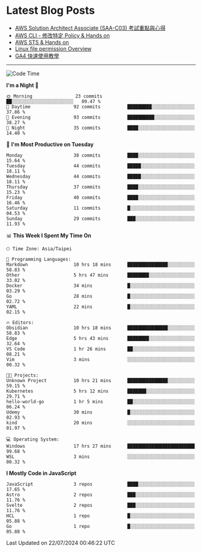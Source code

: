 # Latest Blog Posts
<!-- BLOG-POST-LIST:START -->
- [AWS Solution Architect Associate &lpar;SAA-C03&rpar; 考試重點與心得](https://blog.vinny987.xyz/blog/2024/key-points-and-insights-on-the-aws-solution-architect-associate-saa-c03-exam/)
- [AWS CLI - 修改特定 Policy &amp; Hands on](https://blog.vinny987.xyz/blog/2024/aws-cli-modify-a-specific-policy-hands-on/)
- [AWS STS &amp; Hands on](https://blog.vinny987.xyz/blog/2024/aws-sts-hands-on/)
- [Linux file permission Overview](https://blog.vinny987.xyz/blog/2024/linux-file-permission-overview/)
- [GA4 快速使用教學](https://blog.vinny987.xyz/blog/2024/quick-guide-to-using-ga4/)
<!-- BLOG-POST-LIST:END -->

---

<!--START_SECTION:waka-->
![Code Time](http://img.shields.io/badge/Code%20Time-260%20hrs%2015%20mins-blue)

**I'm a Night 🦉** 

```text
🌞 Morning                23 commits          ██░░░░░░░░░░░░░░░░░░░░░░░   09.47 % 
🌆 Daytime                92 commits          █████████░░░░░░░░░░░░░░░░   37.86 % 
🌃 Evening                93 commits          ██████████░░░░░░░░░░░░░░░   38.27 % 
🌙 Night                  35 commits          ████░░░░░░░░░░░░░░░░░░░░░   14.40 % 
```
📅 **I'm Most Productive on Tuesday** 

```text
Monday                   38 commits          ████░░░░░░░░░░░░░░░░░░░░░   15.64 % 
Tuesday                  44 commits          █████░░░░░░░░░░░░░░░░░░░░   18.11 % 
Wednesday                44 commits          █████░░░░░░░░░░░░░░░░░░░░   18.11 % 
Thursday                 37 commits          ████░░░░░░░░░░░░░░░░░░░░░   15.23 % 
Friday                   40 commits          ████░░░░░░░░░░░░░░░░░░░░░   16.46 % 
Saturday                 11 commits          █░░░░░░░░░░░░░░░░░░░░░░░░   04.53 % 
Sunday                   29 commits          ███░░░░░░░░░░░░░░░░░░░░░░   11.93 % 
```


📊 **This Week I Spent My Time On** 

```text
🕑︎ Time Zone: Asia/Taipei

💬 Programming Languages: 
Markdown                 10 hrs 18 mins      ███████████████░░░░░░░░░░   58.83 % 
Other                    5 hrs 47 mins       ████████░░░░░░░░░░░░░░░░░   33.02 % 
Docker                   34 mins             █░░░░░░░░░░░░░░░░░░░░░░░░   03.29 % 
Go                       28 mins             █░░░░░░░░░░░░░░░░░░░░░░░░   02.72 % 
YAML                     22 mins             █░░░░░░░░░░░░░░░░░░░░░░░░   02.15 % 

🔥 Editors: 
Obsidian                 10 hrs 18 mins      ███████████████░░░░░░░░░░   58.83 % 
Edge                     5 hrs 43 mins       ████████░░░░░░░░░░░░░░░░░   32.64 % 
VS Code                  1 hr 26 mins        ██░░░░░░░░░░░░░░░░░░░░░░░   08.21 % 
Vim                      3 mins              ░░░░░░░░░░░░░░░░░░░░░░░░░   00.32 % 

🐱‍💻 Projects: 
Unknown Project          10 hrs 21 mins      ███████████████░░░░░░░░░░   59.15 % 
Kubernetes               5 hrs 12 mins       ███████░░░░░░░░░░░░░░░░░░   29.71 % 
hello-world-go           1 hr 5 mins         ██░░░░░░░░░░░░░░░░░░░░░░░   06.24 % 
Udemy                    30 mins             █░░░░░░░░░░░░░░░░░░░░░░░░   02.93 % 
kind                     20 mins             ░░░░░░░░░░░░░░░░░░░░░░░░░   01.97 % 

💻 Operating System: 
Windows                  17 hrs 27 mins      █████████████████████████   99.68 % 
WSL                      3 mins              ░░░░░░░░░░░░░░░░░░░░░░░░░   00.32 % 
```

**I Mostly Code in JavaScript** 

```text
JavaScript               3 repos             ████░░░░░░░░░░░░░░░░░░░░░   17.65 % 
Astro                    2 repos             ███░░░░░░░░░░░░░░░░░░░░░░   11.76 % 
Svelte                   2 repos             ███░░░░░░░░░░░░░░░░░░░░░░   11.76 % 
HCL                      1 repo              █░░░░░░░░░░░░░░░░░░░░░░░░   05.88 % 
Go                       1 repo              █░░░░░░░░░░░░░░░░░░░░░░░░   05.88 % 
```




 Last Updated on 22/07/2024 00:46:22 UTC
<!--END_SECTION:waka-->

<!--
**vincent97277/vincent97277** is a ✨ _special_ ✨ repository because its `README.md` (this file) appears on your GitHub profile.

Here are some ideas to get you started:

- 🔭 I’m currently working on ...
- 🌱 I’m currently learning ...
- 👯 I’m looking to collaborate on ...
- 🤔 I’m looking for help with ...
- 💬 Ask me about ...
- 📫 How to reach me: ...
- 😄 Pronouns: ...
- ⚡ Fun fact: ...
-->

